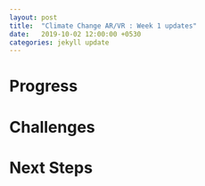 ```yaml
---
layout: post
title:  "Climate Change AR/VR : Week 1 updates"
date:   2019-10-02 12:00:00 +0530
categories: jekyll update
---
```


# Progress

# Challenges

# Next Steps
